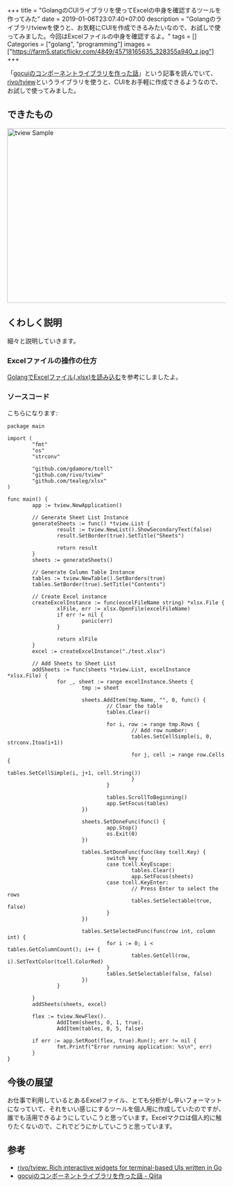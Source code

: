 +++
title = "GolangのCUIライブラリを使ってExcelの中身を確認するツールを作ってみた"
date = 2019-01-06T23:07:40+07:00
description = "Golangのライブラリtviewを使うと、お気軽にCUIを作成できるみたいなので、お試しで使ってみました。今回はExcelファイルの中身を確認するよ。"
tags = []
Categories = ["golang", "programming"]
images = ["https://farm5.staticflickr.com/4849/45718165635_328355a940_z.jpg"]
+++

「[gocuiのコンポーネントライブラリを作った話](https://qiita.com/gorilla0513/items/ea26398e6dfcaf0674c2)」という記事を読んでいて、[rivo/tview](https://github.com/rivo/tview)というライブラリを使うと、CUIをお手軽に作成できるようなので、お試しで使ってみました。

## できたもの
<a data-flickr-embed="true"  href="https://www.flickr.com/photos/42332031@N02/45718165635/in/dateposted/" title="tview Sample"><img src="https://farm5.staticflickr.com/4849/45718165635_328355a940_z.jpg" width="640" height="402" alt="tview Sample"></a><script async src="//embedr.flickr.com/assets/client-code.js" charset="utf-8"></script>

## くわしく説明
細々と説明していきます。

### Excelファイルの操作の仕方
[GolangでExcelファイル\(\.xlsx\)を読み込む](http://localhost:1313/2017/09/03/golang-to-handle-xlsx-files/)を参考にしましたよ。

### ソースコード
こちらになります:

```
package main

import (
        "fmt"
        "os"
        "strconv"

        "github.com/gdamore/tcell"
        "github.com/rivo/tview"
        "github.com/tealeg/xlsx"
)

func main() {
        app := tview.NewApplication()

        // Generate Sheet List Instance
        generateSheets := func() *tview.List {
                result := tview.NewList().ShowSecondaryText(false)
                result.SetBorder(true).SetTitle("Sheets")

                return result
        }
        sheets := generateSheets()

        // Generate Column Table Instance
        tables := tview.NewTable().SetBorders(true)
        tables.SetBorder(true).SetTitle("Contents")

        // Create Excel instance
        createExcelInstance := func(excelFileName string) *xlsx.File {
                xlFile, err := xlsx.OpenFile(excelFileName)
                if err != nil {
                        panic(err)
                }

                return xlFile
        }
        excel := createExcelInstance("./test.xlsx")

        // Add Sheets to Sheet List
        addSheets := func(sheets *tview.List, excelInstance *xlsx.File) {
                for _, sheet := range excelInstance.Sheets {
                        tmp := sheet

                        sheets.AddItem(tmp.Name, "", 0, func() {
                                // Clear the table
                                tables.Clear()

                                for i, row := range tmp.Rows {
                                        // Add row number:
                                        tables.SetCellSimple(i, 0, strconv.Itoa(i+1))

                                        for j, cell := range row.Cells {
                                                tables.SetCellSimple(i, j+1, cell.String())
                                        }
                                }

                                tables.ScrollToBeginning()
                                app.SetFocus(tables)
                        })

                        sheets.SetDoneFunc(func() {
                                app.Stop()
                                os.Exit(0)
                        })

                        tables.SetDoneFunc(func(key tcell.Key) {
                                switch key {
                                case tcell.KeyEscape:
                                        tables.Clear()
                                        app.SetFocus(sheets)
                                case tcell.KeyEnter:
                                        // Press Enter to select the rows
                                        tables.SetSelectable(true, false)
                                }
                        })

                        tables.SetSelectedFunc(func(row int, column int) {
                                for i := 0; i < tables.GetColumnCount(); i++ {
                                        tables.GetCell(row, i).SetTextColor(tcell.ColorRed)
                                }
                                tables.SetSelectable(false, false)
                        })
                }

        }
        addSheets(sheets, excel)

        flex := tview.NewFlex().
                AddItem(sheets, 0, 1, true).
                AddItem(tables, 0, 5, false)

        if err := app.SetRoot(flex, true).Run(); err != nil {
                fmt.Printf("Error running application: %s\n", err)
        }
}
```

## 今後の展望
お仕事で利用しているとあるExcelファイル、とても分析がし辛いフォーマットになっていて、それをいい感じにするツールを個人用に作成していたのですが、誰でも活用できるようにしていこうと思っています。Excelマクロは個人的に触りたくないので、これでどうにかしていこうと思っています。

## 参考
- [rivo/tview: Rich interactive widgets for terminal\-based UIs written in Go](https://github.com/rivo/tview)
- [gocuiのコンポーネントライブラリを作った話 \- Qiita](https://qiita.com/gorilla0513/items/ea26398e6dfcaf0674c2)

